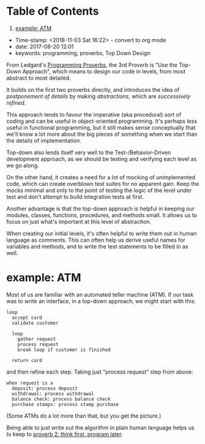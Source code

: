 
# Table of Contents

1.  [example: ATM](#org16e4df0)

-   Time-stamp: <span class="timestamp-wrapper"><span class="timestamp">&lt;2018-11-03 Sat 16:22&gt; </span></span> - convert to org mode
-   date: 2017-08-20 12:01
-   keywords: programming, proverbs, Top Down Design

From Ledgard's [Programming Proverbs](./2017-07-23-pp-introduction.md), the 3rd Proverb is "Use the Top-Down Approach", which means to design our code in levels, from most abstract to most detailed.

It builds on the first two proverbs directly, and introduces the idea of *postponement of details* by making *abstractions*, which are *successively refined*.

This approach tends to favour the imperative (aka procedural) sort of coding and can be useful in object-oriented programming. It's perhaps less useful in functional programming, but it still makes sense conceptually that we'll know a lot more about the big pieces of something when we start than the details of implementation.

Top-down also lends itself very well to the Test-/Behavior-Driven development approach, as we should be testing and verifying each level as we go along.

On the other hand, it creates a need for a lot of mocking of unimplemented code, which can create overblown test suites for no apparent gain. Keep the mocks minimal and only to the point of testing the logic of the level under test and don't attempt to build integration tests at first.

Another advantage is that the top-down approach is helpful in keeping our modules, classes, functions, procedures, and methods small. It allows us to focus on just what's important at this level of abstraction.

When creating our initial levels, it's often helpful to write them out in human language as comments. This can often help us derive useful names for variables and methods, and to write the test statements to be filled in as well.


<a id="org16e4df0"></a>

# example: ATM

Most of us are familiar with an automated teller machine (ATM). If our task was to write an interface, in a top-down approach, we might start with this:

    loop
      accept card
      validate customer
    
      loop
        gather request
        process request
        break loop if customer is finished
    
      return card

and then refine each step. Taking just "process request" step from above:

    when request is a
      deposit: process deposit
      withdrawal: process withdrawal
      balance check: process balance check
      purchase stamps: process stamp purchase

(Some ATMs do a lot more than that, but you get the picture.)

Being able to just write out the algorithm in plain human language helps us to keep to [proverb 2: think first, program later](./2017-07-29-pp-2-think-first-program-later.md).

